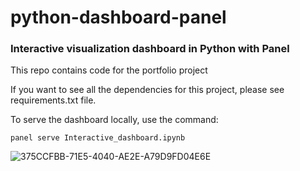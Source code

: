 # python-dashboard-panel
### Interactive visualization dashboard in Python with Panel

This repo contains code for the portfolio project 

If you want to see all the dependencies for this project, please see requirements.txt file.

To serve the dashboard locally, use the command:
```
panel serve Interactive_dashboard.ipynb
```

![375CCFBB-71E5-4040-AE2E-A79D9FD04E6E](https://user-images.githubusercontent.com/22730220/157565990-3e36c238-5bda-43d7-8bab-56c9c1984ddb.jpeg)

